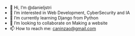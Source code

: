 - 👋 Hi, I’m @danieljstri
- 👀 I’m interested in Web Development, CyberSecurity and IA
- 🌱 I’m currently learning Django from Python
- 💞️ I’m looking to collaborate on Making a website
- 📫 How to reach me: caninzao@gmail.com

<!---
danieljstri/danieljstri is a ✨ special ✨ repository because its `README.md` (this file) appears on your GitHub profile.
You can click the Preview link to take a look at your changes.
--->
